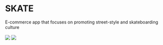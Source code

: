 # SKATE
E-commerce app that focuses on promoting street-style and skateboarding culture\
<br />
![](https://github.com/xcalimur/SKATE/blob/main/skate_demo_1.gif)
![](https://github.com/xcalimur/SKATE/blob/main/skate_demo_2.gif)
